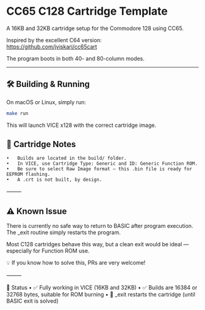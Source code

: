 # CC65 C128 Cartridge Template

A 16KB and 32KB cartridge setup for the Commodore 128 using CC65.

Inspired by the excellent C64 version:  
https://github.com/jviskari/cc65cart

The program boots in both 40- and 80-column modes.

---

## 🛠️ Building & Running

On macOS or Linux, simply run:

```sh
make run
```

This will launch VICE x128 with the correct cartridge image.

## 💾 Cartridge Notes
	•	Builds are located in the build/ folder.
	•	In VICE, use Cartridge Type: Generic and ID: Generic Function ROM.
	•	Be sure to select Raw Image format — this .bin file is ready for EEPROM flashing.
	•	A .crt is not built, by design.

⸻

## ⚠️ Known Issue

There is currently no safe way to return to BASIC after program execution.
The _exit routine simply restarts the program.

Most C128 cartridges behave this way, but a clean exit would be ideal — especially for Function ROM use.

💡 If you know how to solve this, PRs are very welcome!

⸻

📂 Status
	•	✅ Fully working in VICE (16KB and 32KB)
	•	✅ Builds are 16384 or 32768 bytes, suitable for ROM burning
	•	🔁 _exit restarts the cartridge (until BASIC exit is solved)
